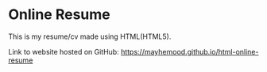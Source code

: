 # Online Resume
This is my resume/cv made using HTML(HTML5). 

Link to website hosted on GitHub: https://mayhemood.github.io/html-online-resume